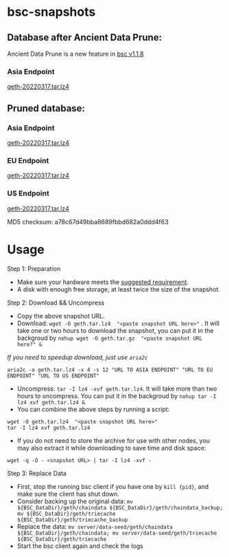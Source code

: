 
# bsc-snapshots

## Database after Ancient Data Prune:

Ancient Data Prune is a new feature in [bsc v1.1.8](https://github.com/binance-chain/bsc/releases/tag/v1.1.8)

### Asia Endpoint


[geth-20220317.tar.lz4
](https://tf-dex-prod-public-snapshot-site1.s3-accelerate.amazonaws.com/geth-20220317-prune-ancient.tar.lz4?AWSAccessKeyId=AKIAYINE6SBQPUZDDRRO&Signature=92sTQNrbypwoVl%2F3vmeasXAtPu0%3D&Expires=1650186222
)


## Pruned database:


### Asia Endpoint


[geth-20220317.tar.lz4
](https://tf-dex-prod-public-snapshot-site1.s3-accelerate.amazonaws.com/geth-20220317.tar.lz4?AWSAccessKeyId=AKIAYINE6SBQPUZDDRRO&Signature=kRfSTnUvoMd5nlz7Js0U6HeMWWI%3D&Expires=1650186221
)

### EU Endpoint


[geth-20220317.tar.lz4
](https://tf-dex-prod-public-snapshot.s3-accelerate.amazonaws.com/geth-20220317.tar.lz4?AWSAccessKeyId=AKIAYINE6SBQPUZDDRRO&Signature=RbntC2kaxrDSOzmlIjDyNWqPPgM%3D&Expires=1650186221
)


### US Endpoint


[geth-20220317.tar.lz4
](https://tf-dex-prod-public-snapshot-site3.s3-accelerate.amazonaws.com/geth-20220317.tar.lz4?AWSAccessKeyId=AKIAYINE6SBQPUZDDRRO&Signature=pGAVa1S%2F9YLyeZEv2%2Bo29UkOJrE%3D&Expires=1650186222
)

MD5 checksum: a78c67d49bba8689fbbd682a0ddd4f63



# Usage 

Step 1: Preparation
- Make sure your hardware meets the [suggested requirement](https://docs.binance.org/smart-chain/developer/fullnode.html).
- A disk with enough free storage, at least twice the size of the snapshot.

Step 2: Download && Uncompress
- Copy the above snapshot URL.
- Download:  `wget -O geth.tar.lz4  "<paste snapshot URL here>"` . It will take one or two hours to download the snapshot, you can put it in the backgroud by `nohup wget -O geth.tar.gz  "<paste snapshot URL here?" &`


*If you need to speedup download, just use `aria2c`*
```
aria2c -o geth.tar.lz4 -x 4 -s 12 "URL TO ASIA ENDPOINT" "URL TO EU ENDPOINT" "URL TO US ENDPOINT"
```


- Uncompress: `tar -I lz4 -xvf geth.tar.lz4`. It will take more than two hours to uncompress. You can put it in the backgroud by `nohup tar -I lz4 xvf geth.tar.lz4 &`
- You can combine the above steps by running a script:
```
wget -O geth.tar.lz4  "<paste snapshot URL here>"
tar -I lz4 xvf geth.tar.lz4
```


- If you do not need to store the archive for use with other nodes, you may also extract it while downloading to save time and disk space:
```
wget -q -O - <snapshot URL> | tar -I lz4 -xvf -
```


Step 3: Replace Data
- First, stop the running bsc client if you have one by `kill {pid}`, and make sure the client has shut down.
- Consider backing up the original data: `mv ${BSC_DataDir}/geth/chaindata ${BSC_DataDir}/geth/chaindata_backup; mv ${BSC_DataDir}/geth/triecache ${BSC_DataDir}/geth/triecache_backup`
- Replace the data: `mv server/data-seed/geth/chaindata ${BSC_DataDir}/geth/chaindata; mv server/data-seed/geth/triecache ${BSC_DataDir}/geth/triecache`
- Start the bsc client again and check the logs

